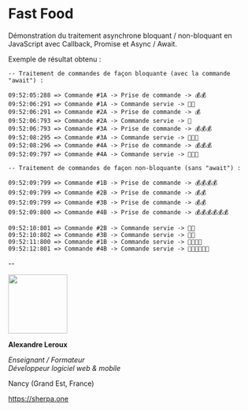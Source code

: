 # Fast Food

Démonstration du traitement asynchrone bloquant / non-bloquant en JavaScript avec Callback, Promise et Async / Await.

Exemple de résultat obtenu :
```
-- Traitement de commandes de façon bloquante (avec la commande "await") :

09:52:05:288 => Commande #1A -> Prise de commande -> 💰💰
09:52:06:291 => Commande #1A -> Commande servie -> 🍔🍔
09:52:06:291 => Commande #2A -> Prise de commande -> 💰
09:52:06:793 => Commande #2A -> Commande servie -> 🍔
09:52:06:793 => Commande #3A -> Prise de commande -> 💰💰💰
09:52:08:295 => Commande #3A -> Commande servie -> 🍔🍔🍔
09:52:08:296 => Commande #4A -> Prise de commande -> 💰💰💰
09:52:09:797 => Commande #4A -> Commande servie -> 🍔🍔🍔

-- Traitement de commandes de façon non-bloquante (sans "await") :

09:52:09:799 => Commande #1B -> Prise de commande -> 💰💰💰💰
09:52:09:799 => Commande #2B -> Prise de commande -> 💰💰
09:52:09:799 => Commande #3B -> Prise de commande -> 💰💰
09:52:09:800 => Commande #4B -> Prise de commande -> 💰💰💰💰💰💰

09:52:10:801 => Commande #2B -> Commande servie -> 🍔🍔
09:52:10:802 => Commande #3B -> Commande servie -> 🍔🍔
09:52:11:800 => Commande #1B -> Commande servie -> 🍔🍔🍔🍔
09:52:12:801 => Commande #4B -> Commande servie -> 🍔🍔🍔🍔🍔🍔
```
--

<img src="https://sherpa.one/images/sherpa-logotype.png" width="120px">

__Alexandre Leroux__

_Enseignant / Formateur_<br>
_Développeur logiciel web & mobile_

Nancy (Grand Est, France)

https://sherpa.one
